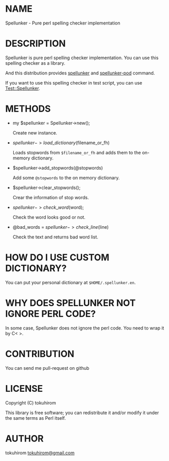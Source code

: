 # NAME

Spellunker - Pure perl spelling checker implementation

# DESCRIPTION

Spellunker is pure perl spelling checker implementation.
You can use this spelling checker as a library.

And this distribution provides [spellunker](http://search.cpan.org/perldoc?spellunker) and [spellunker-pod](http://search.cpan.org/perldoc?spellunker-pod) command.

If you want to use this spelling checker in test script, you can use [Test::Spellunker](http://search.cpan.org/perldoc?Test::Spellunker).

# METHODS

- my $spellunker = Spellunker->new();

    Create new instance.

- $spellunker->load\_dictionary($filename\_or\_fh)

    Loads stopwords from `$filename_or_fh` and adds them to the on-memory dictionary.

- $spellunker->add\_stopwords(@stopwords)

    Add some `@stopwords` to the on memory dictionary.

- $spellunker->clear\_stopwords();

    Crear the information of stop words.

- $spellunker->check\_word($word);

    Check the word looks good or not.

- @bad\_words = $spellunker->check\_line($line)

    Check the text and returns bad word list.

# HOW DO I USE CUSTOM DICTIONARY?

You can put your personal dictionary at `$HOME/.spellunker.en`.

# WHY DOES SPELLUNKER NOT IGNORE PERL CODE?

In some case, Spellunker does not ignore the perl code. You need to wrap it by C< >.

# CONTRIBUTION

You can send me pull-request on github

# LICENSE

Copyright (C) tokuhirom

This library is free software; you can redistribute it and/or modify
it under the same terms as Perl itself.

# AUTHOR

tokuhirom <tokuhirom@gmail.com>
